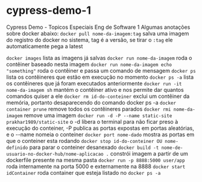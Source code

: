 # cypress-demo-1
Cypress Demo - Topicos Especiais Eng de Software 1
Algumas anotações sobre docker abaixo:
`docker pull nome-da-imagem:tag` salva uma imagem do registro do docker no sistema, tag é a versão, se tirar o `:tag` ele automaticamente pega a latest

`docker images` lista as imagens já salvas
`docker run nome-da-imagem` roda o contêiner baseado nesta imagem
`docker run nome-da-imagem echo "something"` roda o contêiner e passa um comando de mensagem
`docker ps` lista os contêineres que estão em execução no momento
`docker ps -a` lista os contêineres que já foram executados anteriormente
`docker run -it nome-da-imagem sh` mantém o contêiner ativo e nos permite dar quantos comandos quiser a ele
`docker rm id-do-conteiner` exclui um contêiner da memória, portanto desaparecendo do comando docker ps -a
`docker container prune` remove todos os contêineres parados
`docker rmi nome-da-imagem` remove uma imagem
`docker run -d -P --name static-site prakhar1989/static-site` o -d libera o terminal para não ficar preso à execução do conteiner, -P publica as portas expostas em portas aleatórias, e o --name nomeia o conteiner
`docker port nome-dado` mostra as portas em que o conteiner esta rodando
`docker stop id-do-conteiner OU nome-definido` para parar o conteiner desanexado
`docker build -t nome-de-usuario-no-docker-hub/nome-aplicacao .` constrói imagem a partir de um dockerfile presente na mesma pasta
`docker run -p 8888:5000 user/app` roda internamente na porta 5000 e externamente na 8888
`docker start idContainer` roda container que esteja listado no `docker ps -a`